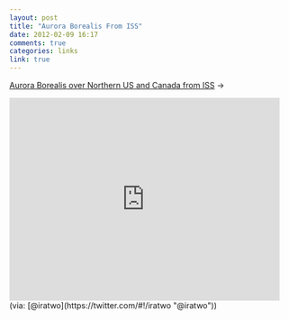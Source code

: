 ```yaml
---
layout: post
title: "Aurora Borealis From ISS"
date: 2012-02-09 16:17
comments: true
categories: links
link: true
---
```

[Aurora Borealis over Northern US and Canada from ISS](http://www.youtube.com/watch?v=MVgpPWSmy9g "Aurora Borealis from ISS") &rarr;  
<iframe width="480" height="360" src="http://www.youtube.com/embed/MVgpPWSmy9g" frameborder="0" allowfullscreen></iframe>  
(via: [@iratwo](https://twitter.com/#!/iratwo "@iratwo"))	